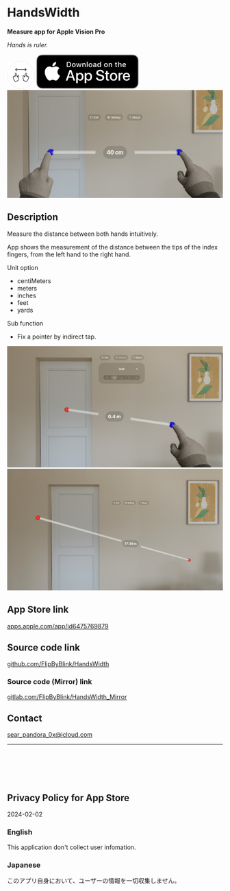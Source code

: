 HandsWidth
===========
__Measure app for Apple Vision Pro__

_Hands is ruler._

<img src="HandsWidth/Supporting files/README assets/icon.png" width="64">

<a href="https://apps.apple.com/app/id6475769879" target="blank">
    <img src="HandsWidth/Supporting files/README assets/appstore_badge.svg">
</a>

<img src="HandsWidth/Supporting files/README assets/screenshot1280w.jpg" width="640">


Description
------------
Measure the distance between both hands intuitively.

App shows the measurement of the distance between the tips of the index fingers, from the left hand to the right hand.

Unit option
- centiMeters
- meters
- inches
- feet
- yards

Sub function
- Fix a pointer by indirect tap.

<img src="HandsWidth/Supporting files/README assets/screenshot1280w2.jpg" width="640">

<img src="HandsWidth/Supporting files/README assets/screenshot1280w3.jpg" width="640">


App Store link
---------------
[apps.apple.com/app/id6475769879](https://apps.apple.com/app/id6475769879)


Source code link
-----------------
[github.com/FlipByBlink/HandsWidth](https://github.com/FlipByBlink/HandsWidth)

### Source code (Mirror) link
[gitlab.com/FlipByBlink/HandsWidth_Mirror](https://gitlab.com/FlipByBlink/HandsWidth_Mirror)


Contact
--------
sear_pandora_0x@icloud.com


* * *

<br>
<br>
<br>
<br>


Privacy Policy for App Store
----------------------------
2024-02-02

### English
This application don't collect user infomation.

### Japanese
このアプリ自身において、ユーザーの情報を一切収集しません。


<br>
<br>
<br>
<br>


<!-- URL "Support page for App Store" -->
<!-- https://flipbyblink.github.io/HandsWidth/ -->
<!-- URL "Privacy Policy for App Store" -->
<!-- https://flipbyblink.github.io/HandsWidth/#privacy-policy-for-app-store -->
